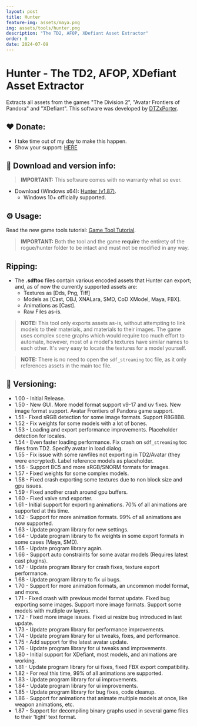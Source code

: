 ```yaml
---
layout: post
title: Hunter
feature-img: assets/maya.png
img: assets/tools/hunter.png
description: "The TD2, AFOP, XDefiant Asset Extractor"
order: 0
date: 2024-07-09
---
```


# Hunter - The TD2, AFOP, XDefiant Asset Extractor
Extracts all assets from the games "The Division 2", "Avatar Frontiers of Pandora" and "XDefiant". This software was developed by [DTZxPorter](https://twitter.com/dtzxporter).

## ❤️ Donate:
- I take time out of my day to make this happen.
- Show your support: [HERE](https://dtzxporter.com/donate)

## 💾 Download and version info:

> **IMPORTANT:** This software comes with no warranty what so ever.

- Download (Windows x64): [Hunter (v1.87)](https://mega.nz/file/ER5WFTJD#7_zJFfehcjcN-EWEZ4ZjTjtGtpkOS7sV2q30TbvMxU0).
  - Windows 10+ officially supported.

## ⚙️ Usage:
Read the new game tools tutorial: [Game Tool Tutorial](https://dtzxporter.com/game-tools-tutorial).

> **IMPORTANT:** Both the tool and the game **require** the entirety of the rogue/hunter folder to be intact and must not be modified in any way.

## Ripping:
- The **.sdftoc** files contain various encoded assets that Hunter can export; and, as of now the currently supported assets are:
  - Textures as [Dds, Png, Tiff]
  - Models as [Cast, OBJ, XNALara, SMD, CoD XModel, Maya, FBX].
  - Animations as [Cast].
  - Raw Files as-is.

> **NOTE:** This tool only exports assets as-is, without attempting to link models to their materials, and materials to their images. The game uses complex scene graphs which would require too much effort to automate, however, most of a model's textures have similar names to each other. It's very easy to locate the textures for a model yourself.

> **NOTE:** There is no need to open the `sdf_streaming` toc file, as it only references assets in the main toc file.

## 📌 Versioning:
- 1.00 - Initial Release.
- 1.50 - New GUI. More model format support v9-17 and uv fixes. New image format support. Avatar Frontiers of Pandora game support.
- 1.51 - Fixed sRGB detection for some image formats. Support R8G8B8.
- 1.52 - Fix weights for some models with a lot of bones.
- 1.53 - Loading and export performance improvements. Placeholder detection for locales.
- 1.54 - Even faster loading performance. Fix crash on `sdf_streaming` toc files from TD2. Specify avatar in load dialog.
- 1.55 - Fix issue with some rawfiles not exporting in TD2/Avatar (they were encrypted). Label reference models as placeholder.
- 1.56 - Support BC5 and more sRGB/SNORM formats for images.
- 1.57 - Fixed weights for some complex models.
- 1.58 - Fixed crash exporting some textures due to non block size and gpu issues.
- 1.59 - Fixed another crash around gpu buffers.
- 1.60 - Fixed valve smd exporter.
- 1.61 - Initial support for exporting animations. 70% of all animations are supported at this time.
- 1.62 - Support for more animation formats. 99% of all animations are now supported.
- 1.63 - Update program library for new settings.
- 1.64 - Update program library to fix weights in some export formats in some cases (Maya, SMD).
- 1.65 - Update program library again.
- 1.66 - Support auto constraints for some avatar models (Requires latest cast plugins).
- 1.67 - Update program library for crash fixes, texture export performance.
- 1.68 - Update program library to fix ui bugs.
- 1.70 - Support for more animation formats, an uncommon model format, and more.
- 1.71 - Fixed crash with previous model format update. Fixed bug exporting some images. Support more image formats. Support some models with mutliple uv layers.
- 1.72 - Fixed more image issues. Fixed ui resize bug introduced in last update.
- 1.73 - Update program library for performance improvements.
- 1.74 - Update program library for ui tweaks, fixes, and performance.
- 1.75 - Add support for the latest avatar update.
- 1.76 - Update program library for ui tweaks and improvements.
- 1.80 - Initial support for XDefiant, most models, and animations are working.
- 1.81 - Update program library for ui fixes, fixed FBX export compatibility.
- 1.82 - For real this time, 99% of all animations are supported.
- 1.83 - Update program library for ui improvements.
- 1.84 - Update program library for ui improvements.
- 1.85 - Update program library for bug fixes, code cleanup.
- 1.86 - Support for animations that animate multiple models at once, like weapon animations, etc.
- 1.87 - Support for decompiling binary graphs used in several game files to their 'light' text format.